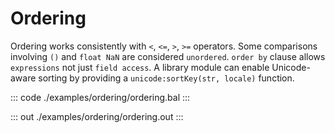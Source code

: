# Ordering

Ordering works consistently with `<`, `<=`, `>`, `>=` operators. Some comparisons involving
`()` and `float NaN` are considered `unordered`. `order by` clause allows `expressions` not just
`field access`. A library module can enable Unicode-aware sorting by providing a
`unicode:sortKey(str, locale)` function.


::: code ./examples/ordering/ordering.bal :::

::: out ./examples/ordering/ordering.out :::
